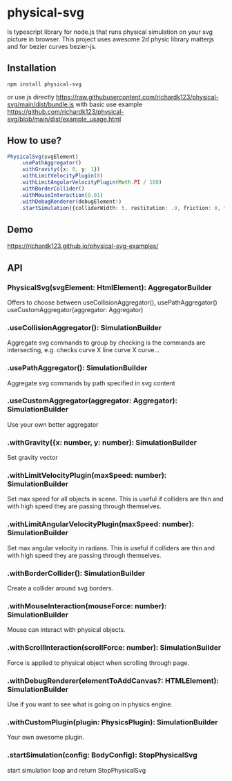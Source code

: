physical-svg
==========================================================================================

Is typescript library for node.js that runs physical simulation on your svg picture in browser. This project uses awesome 2d physic library matterjs and for bezier curves bezier-js.

Installation
---
```
npm install physical-svg
```
or use js directly https://raw.githubusercontent.com/richardk123/physical-svg/main/dist/bundle.js with basic use example https://github.com/richardk123/physical-svg/blob/main/dist/example_usage.html

How to use?
-----------

```ts
PhysicalSvg(svgElement)
    .usePathAggregator()
    .withGravity({x: 0, y: 1})
    .withLimitVelocityPlugin(8)
    .withLimitAngularVelocityPlugin(Math.PI / 100)
    .withBorderCollider()
    .withMouseInteraction(0.01)
    .withDebugRenderer(debugElement!)
    .startSimulation({colliderWidth: 5, restitution: .9, friction: 0, frictionAir: 0});
```

Demo
---
https://richardk123.github.io/physical-svg-examples/

API
---

### PhysicalSvg(svgElement: HtmlElement): AggregatorBuilder

Offers to choose between useCollisionAggregator(), usePathAggregator() useCustomAggregator(aggregator: Aggregator)

### .useCollisionAggregator(): SimulationBuilder

Aggregate svg commands to group by checking is the commands are intersecting, e.g. checks curve X line curve X curve...

### .usePathAggregator(): SimulationBuilder

Aggregate svg commands by path specified in svg content

### .useCustomAggregator(aggregator: Aggregator): SimulationBuilder

Use your own better aggregator

### .withGravity({x: number, y: number): SimulationBuilder

Set gravity vector

### .withLimitVelocityPlugin(maxSpeed: number): SimulationBuilder

Set max speed for all objects in scene. This is useful if colliders are thin and with high speed they are passing through themselves.

### .withLimitAngularVelocityPlugin(maxSpeed: number): SimulationBuilder

Set max angular velocity in radians. This is useful if colliders are thin and with high speed they are passing through themselves.

### .withBorderCollider(): SimulationBuilder

Create a collider around svg borders.

### .withMouseInteraction(mouseForce: number): SimulationBuilder

Mouse can interact with physical objects.

### .withScrollInteraction(scrollForce: number): SimulationBuilder

Force is applied to physical object when scrolling through page.

### .withDebugRenderer(elementToAddCanvas?: HTMLElement): SimulationBuilder

Use if you want to see what is going on in physics engine.

### .withCustomPlugin(plugin: PhysicsPlugin): SimulationBuilder

Your own awesome plugin.

### .startSimulation(config: BodyConfig): StopPhysicalSvg

start simulation loop and return StopPhysicalSvg
